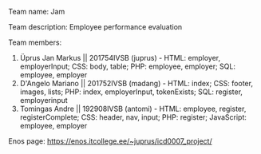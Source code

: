 Team name: Jam

Team description: Employee performance evaluation

Team members:

1. Üprus Jan Markus || 201754IVSB (juprus) - HTML: employer, employerInput; CSS: body, table; PHP: employee, employer; SQL: employee, employer
2. D'Angelo Mariano || 201752IVSB (madang) - HTML: index; CSS: footer, images, lists; PHP: index, employerInput, tokenExists; SQL: register, employerinput
3. Tomingas Andre || 192908IVSB (antomi) - HTML: employee, register, registerComplete; CSS: header, nav, input; PHP: register; JavaScript: employee, employer

Enos page: https://enos.itcollege.ee/~juprus/icd0007_project/
